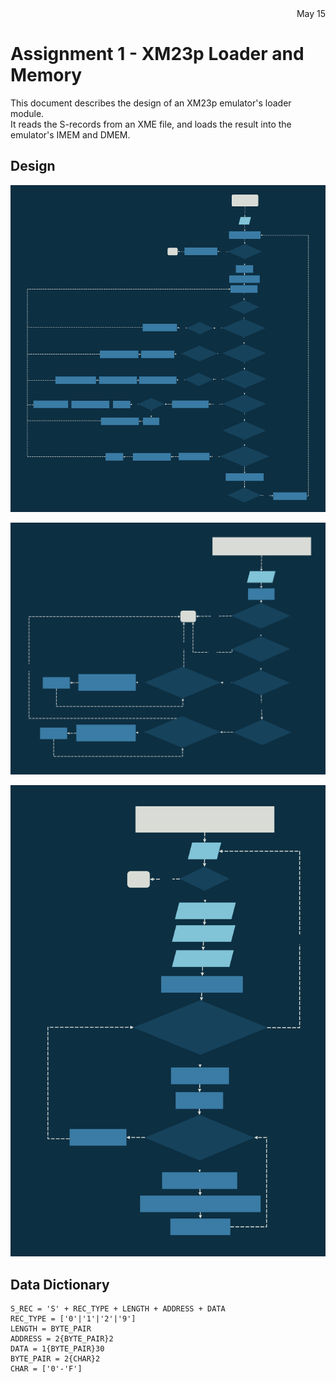 <div style="text-align: right;">May 15</div>

# Assignment 1 - XM23p Loader and Memory

This document describes the design of an XM23p emulator's loader module.\
It reads the S-records from an XME file, and loads the result into the emulator's IMEM and DMEM.

## Design ##
![](main.svg)

![](process_record.svg)

![](display_memory.svg)

## Data Dictionary
```
S_REC = 'S' + REC_TYPE + LENGTH + ADDRESS + DATA
REC_TYPE = ['0'|'1'|'2'|'9']
LENGTH = BYTE_PAIR
ADDRESS = 2{BYTE_PAIR}2
DATA = 1{BYTE_PAIR}30
BYTE_PAIR = 2{CHAR}2
CHAR = ['0'-'F']
```